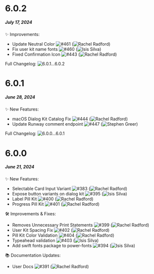 # 6.0.2
#####  July 17, 2024

✨ Improvements:

- Update Neutral Color ![#461](https://github.com/powerhome/playbook-swift/pull/461) (![Rachel Radford](https://github.com/RachelRadford21))
- Fix user kit name fonts ![#460](https://github.com/powerhome/playbook-swift/pull/460) (![Isis Silva](https://github.com/isismsilva))
- Fixed Confirmation Icon ![#443](https://github.com/powerhome/playbook-swift/pull/443) (![Rachel Radford](https://github.com/RachelRadford21))

Full Changelog: ![6.0.1...6.0.2](https://github.com/powerhome/playbook-swift/compare/6.0.1...6.0.2)

# 6.0.1
##### June 28, 2024

✨ New Features:

- macOS Dialog Kit Catalog Fix ![#444](https://github.com/powerhome/playbook-swift/pull/444) (![Rachel Radford](https://github.com/RachelRadford21))
- Update Runway comment endpoint ![#447](https://github.com/powerhome/playbook-swift/pull/447) (![Stephen Greer](https://github.com/stephenagreer))

Full Changelog: ![6.0.0...6.0.1](https://github.com/powerhome/playbook-swift/compare/6.0.0...6.0.1)


# 6.0.0
##### June 21, 2024

✨ New Features:

- Selectable Card Input Variant ![#383](https://github.com/powerhome/playbook-swift/pull/383) (![Rachel Radford](https://github.com/RachelRadford21))
- Expose button variants on dialog kit ![#395](https://github.com/powerhome/playbook-swift/pull/395) (![Isis Silva](https://github.com/isismsilva))
- Label Pill Kit ![#400](https://github.com/powerhome/playbook-swift/pull/400) (![Rachel Radford](https://github.com/RachelRadford21))
- Progress Pill Kit ![#401](https://github.com/powerhome/playbook-swift/pull/401) (![Rachel Radford](https://github.com/RachelRadford21))

🛠️ Improvements & Fixes:

- Removes Unnecessary Print Statements ![#399](https://github.com/powerhome/playbook-swift/pull/399) (![Rachel Radford](https://github.com/RachelRadford21))
- User Kit Spacing Fix ![#402](https://github.com/powerhome/playbook-swift/pull/402) (![Rachel Radford](https://github.com/RachelRadford21))
- Pill Kit Color Validation ![#404](https://github.com/powerhome/playbook-swift/pull/404) (![Rachel Radford](https://github.com/RachelRadford21))
- Typeahead validation ![#403](https://github.com/powerhome/playbook-swift/pull/403) (![Isis Silva](https://github.com/isismsilva))
- Add swift fonts package to power-fonts ![#394](https://github.com/powerhome/playbook-swift/pull/394) (![Isis Silva](https://github.com/isismsilva))

📚 Documentation Updates:
- User Docs ![#391](https://github.com/powerhome/playbook-swift/pull/391) (![Rachel Radford](https://github.com/RachelRadford21))
